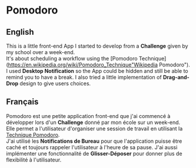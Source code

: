 # Pomodoro

## English
This is a little front-end App I started to develop from a **Challenge** given by my school over a week-end.  
It's about scheduling a workflow using the [Pomodoro Technique](https://en.wikipedia.org/wiki/Pomodoro_Technique"Wikipedia Pomodoro").  
I used **Desktop Notification** so the App could be hidden and still be able to remind you to have a break.
I also tried a little implementation of **Drag-and-Drop** design to give users choices.

## Français
Pomodoro est une petite application front-end que j'ai commencé à développer lors d'un **Challenge** donné par mon école sur un week-end.  
Elle permet a l'utilisateur d'organiser une session de travail en utilisant la [Technique Pomodoro](https://fr.wikipedia.org/wiki/Technique_Pomodoro "Wikipédia Pomodoro").  
J'ai utilisé les **Notifications de Bureau** pour que l'application puisse être caché et toujours rappeler l'utilisateur à l'heure de sa pause.
J'ai aussi implémenter une fonctionnalité de **Glisser-Déposer** pour donner plus de flexibilité à l'utilisateur.
